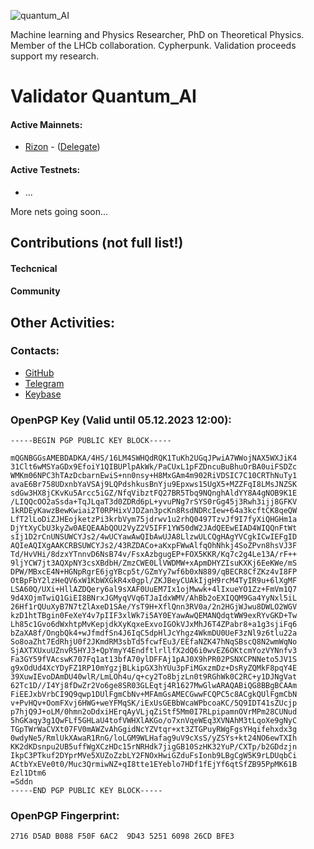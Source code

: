 ![quantum_AI](https://user-images.githubusercontent.com/38581319/151630985-483a7fa9-279d-4d7d-928e-f6be1c329ad6.png)

Machine learning and Physics Researcher, PhD on Theoretical Physics. Member of the LHCb collaboration. Cypherpunk. 
Validation proceeds support my research. 

# Validator Quantum_AI

####  Active Mainnets:
- [Rizon](https://www.mintscan.io/rizon/validators/rizonvaloper15xl0rsxunv9nvqvcec28hx0mmtctc6l04tl7m0) - ([Delegate](http://omniflix.rizon.world/stake))

#### Active Testnets:
- ...

More nets going soon... <br />


## Contributions (not full list!)


#### Techcnical


#### Community


## Other Activities:


### Contacts:

- [GitHub](https://github.com/Widlar/)
- [Telegram](https://t.me/sm_quantum)
- [Keybase](https://keybase.io/quantum_ai)


### OpenPGP Key (Valid until 05.12.2023 12:00):
```
-----BEGIN PGP PUBLIC KEY BLOCK-----

mQGNBGGsAMEBDADKA/4HS/16LM4SWHQdRQK1TuKh2UGqJPwiA7WWojNAX5WXJiK4
31Clt6wMSYaGDx9EfoiY1QIBUPlpAkWk/PaCUxL1pFZDncuBuBhuOrBA0uiFSDZc
WMKm06NPC3hTAzDcbarnEwiS+nn0nsy+H8MxGAm4m902RiVDSIC7C10CRThNuTy1
avaE6Br758UDxnbYaVSAj9LQPdshkusBnYju9Epxws15UgX5+MZZFqI8LMsJNZSK
sdGw3HX8jCKvKu5Arcc5iGZ/NfqVibztFQ27BR5Tbq9NQnghAldYY8A4gNOB9K1E
/LIQQcOO2aSsda+TqJLqaT3d0ZDRd6pL+yvuPNg7rSYS0rGg45j3Rwh3ijj8GFKV
1kRDEyKawzBewKwiai2T0RPHixVJDZan3pcKn8RsdNDRcIew+64a3kcftCK8qeQW
LfT2lLoDiZJHEojketzPi3krbVym75jdrwv1u2rhQ0497TzvJf9I7fyXiQHGHm1a
DjYtXyCbU3kyZw0AEQEAAbQOU2VyZ2V5IFF1YW50dW2JAdQEEwEIAD4WIQQnFtWt
sIj1D2rCnUNSUWCYJs2/4wUCYawAwQIbAwUJA8LlzwULCQgHAgYVCgkICwIEFgID
AQIeAQIXgAAKCRBSUWCYJs2/43RZDACo+aKxpFWwAlfqOhNhkj4SoZPvn8hsVJ3F
Td/HvVHi/8dzxYTnnvD6NsB74v/FsxAzbgugEP+FOX5KKR/Kq7c2g4Le13A/rF++
9ljYCW7jt3AQXpNY3csXBdbH/ZmzCWE0LlVWDMW+xApmDHYZIsuKXKj6EeKWe/mS
DPW/MBxcE4N+HGNpRgrE6jgYBcp5t/GZmYy7wf6b0xN889/qBECR8CfZKz4vI8FP
OtBpFbY2lzHeQV6xW1KbWXGkR4x0gpl/ZKJBeyCUAkIjgH9rcM4TyIR9u+6lXgMF
LSA60Q/UXi+HllAZDQery6al9sXAF0UuEM7Ix1ojMwwk+4lIxueYO1Zz+FmVm1Q7
9d4XOjmTwiQ1GiEI8BNrxJGMyqVVq6TJaIdxWMV/AhBb2oEXIQQM9Ga4YyNxl5iL
26Hf1rQUuXyB7N7tZlAxeD1SAe/YsT9H+XflQnn3RV0a/2n2HGjWJwu8DWLO2WGV
kzD1htTBgin0FeXeY4v7pIIF3xlWk7i5AY0EYawAwQEMANQdqtWW9exRYvGKD+Tw
Lh85c1Gvo6dWxhtpMvKepjdkXyKqxeExvoIGOkVJxMhJ6T4ZPabr8+a1g3sjiFq6
bZaXA8f/OngbQk4+wJfmdfSn4J6IqC5dpHlJcYhgz4WkmDU0UeF3zNl9z6tlu22a
So8oaZht7EdRhjU0f2JKmdRM3sbTd5fcwfEu3/EEfaNZK47hNqSBscQ8N2wmWqNo
SjAXTXUxuUZnvR5HYJ3+QpYmyY4EndftlrllfX2dQ6i0wvEZ6OKtcmYozVYNnfv3
Fa3GY59fVAcswK707Fq1at13bfA70ylDFFAj1pAJ0X9hPR02PSNXCPNNeto5JV1S
g9xOdUd4XcYDyFZ1RP10mYgzjBLkipGX3hYUu3pFiMGxzmDz+DsRyZQMkF8pqY4E
39XuwIEvoDAmDU40wlR/LmLOh4u/q+cy2To8bjzLn0t9RGhWk0C2RC+y1DJNgVat
62Tc1D//I4Yj8fDwZr2Vo6ge8SR03GLEqtj4R1627MwGlwARAQABiQG8BBgBCAAm
FiEEJxbVrbCI9Q9qwp1DUlFgmCbNv+MFAmGsAMECGwwFCQPC5c8ACgkQUlFgmCbN
v+PvHQv+OomFXvj6HWG+weYFMqSK/iExUsGEBbWcaWPbcoaKC/5Q9IDT41sZUcjp
p7hjQ9J+oLM/0hmn2oDdxiHErqAyVLjqZiStf5Mm0I7RLpipamnOVrMPm28CUNud
5hGKaqy3g1QwFLf5GHLaU4tofVWHXlAKGo/o7xnVqeWEq3XVNAhM3tLqoXe9gNyC
TGpTWrWaCVXt07FV0mAWZvAhGgidNcYZVtqr+xt3ZTGPuyRWgFgsYHqifehxdx3g
0wdyNe5/RmlUkXAwaR1RnG/loLGM9WLHafag9uV9cXsS/yZSYs+kt24NO6ewTXIh
KK2dKDsnpu2UB5uffWgXCzHDc15rNRHdk7jigGB10SzHK32YuP/CXTp/b2GDdzjn
IkpC3PTkuf2DYprMVe5XUZoZzbLY2FNOxHwiGZduFsIonb9LBgCgW5K9rLDUqbCi
ACtbYxEVe0t0/Muc3QrmiwNZ+qI8tte1EYeblo7HDf1fEjYf6qtSfZB95PpMK61B
Ezl1Dtm6
=Sddn
-----END PGP PUBLIC KEY BLOCK-----
```

### OpenPGP Fingerprint:
```
2716 D5AD B088 F50F 6AC2  9D43 5251 6098 26CD BFE3
```
